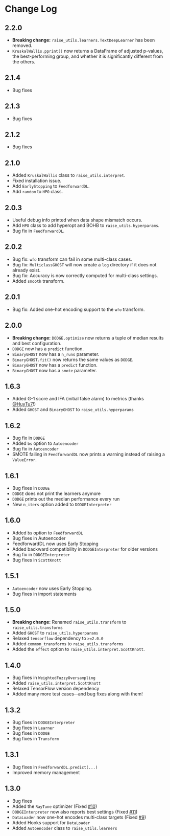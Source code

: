 # Change Log

## 2.2.0

* **Breaking change:** `raise_utils.learners.TextDeepLearner` has been removed.
* `KruskalWallis.pprint()` now returns a DataFrame of adjusted p-values, the best-performing group, and whether it is
    significantly different from the others.

## 2.1.4

* Bug fixes

## 2.1.3

* Bug fixes

## 2.1.2

* Bug fixes

## 2.1.0

* Added `KruskalWallis` class to `raise_utils.interpret`.
* Fixed installation issue.
* Add `EarlyStopping` to `FeedforwardDL`.
* Add `random` to `HPO` class.

## 2.0.3

* Useful debug info printed when data shape mismatch occurs.
* Add `HPO` class to add hyperopt and BOHB to `raise_utils.hyperparams`.
* Bug fix in `FeedforwardDL`.

## 2.0.2

* Bug fix: `wfo` transform can fail in some multi-class cases.
* Bug fix: `MulticlassGHOST` will now create a `log` directory if it does not already exist.
* Bug fix: Accuracy is now correctly computed for multi-class settings.
* Added `smooth` transform.

## 2.0.1

* Bug fix: Added one-hot encoding support to the `wfo` transform.

## 2.0.0

* **Breaking change:** `DODGE.optimize` now returns a tuple of median results and best configuration.
* `DODGE` now has a `predict` function.
* `BinaryGHOST` now has a `n_runs` parameter.
* `BinaryGHOST.fit()` now returns the same values as `DODGE`.
* `BinaryGHOST` now has a `predict` function.
* `BinaryGHOST` now has a `smote` parameter.

## 1.6.3

* Added G-1 score and IFA (initial false alarm) to metrics (thanks [@HuyTu7](https://github.com/HuyTu7)!)
* Added `GHOST` and `BinaryGHOST` to `raise_utils.hyperparams`

## 1.6.2

* Bug fix in `DODGE`
* Added `bs` option to `Autoencoder`
* Bug fix in `Autoencoder`
* SMOTE failing in `FeedforwardDL` now prints a warning instead of raising a `ValueError`.

## 1.6.1

* Bug fixes in `DODGE`
* `DODGE` does not print the learners anymore
* `DODGE` prints out the median performance every run
* New `n_iters` option added to `DODGEInterpreter`

## 1.6.0

* Added `bs` option to `FeedforwardDL`
* Bug fixes in Autoencoder
* FeedforwardDL now uses Early Stopping
* Added backward compatibility in `DODGEInterpreter` for older versions
* Bug fix in `DODGEInterpreter`
* Bug fixes in `ScottKnott`

## 1.5.1

* `Autoencoder` now uses Early Stopping.
* Bug fixes in import statements

## 1.5.0

* **Breaking change:** Renamed `raise_utils.transform` to `raise_utils.transforms`
* Added `GHOST` to `raise_utils.hyperparams`
* Relaxed `tensorflow` dependency to `>=2.0.0`
* Added `common_transforms` to `raise_utils.transforms`
* Added the `effect` option to `raise_utils.interpret.ScottKnott`.

## 1.4.0

* Bug fixes in `WeightedFuzzyOversampling`
* Added `raise_utils.interpret.ScottKnott`
* Relaxed TensorFlow version dependency
* Added many more test cases--and bug fixes along with them!

## 1.3.2

* Bug fixes in `DODGEInterpreter`
* Bug fixes in `Learner`
* Bug fixes in `DODGE`
* Bug fixes in `Transform`

## 1.3.1

* Bug fixes in `FeedforwardDL.predict(...)`
* Improved memory management

## 1.3.0

* Bug fixes
* Added the `RayTune` optimizer (Fixed [#10](https://github.com/yrahul3910/raise/issues/10))
* `DODGEInterpreter` now also reports best settings (Fixed [#11](https://github.com/yrahul3910/raise/issues/11))
* `DataLoader` now one-hot encodes multi-class targets (Fixed [#9](https://github.com/yrahul3910/raise/issues/9))
* Added Hooks support for `DataLoader`
* Added `Autoencoder` class to `raise_utils.learners`
